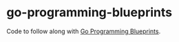 # go-programming-blueprints

Code to follow along with [Go Programming Blueprints](https://www.oreilly.com/library/view/go-programming-blueprints/9781786468949/).
